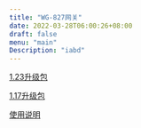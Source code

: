 ```yaml
---
title: "WG-827网关"
date: 2022-03-28T06:00:26+08:00
draft: false 
menu: "main"
Description: "iabd"
---
```


[1.23升级包](https://pan.baidu.com/s/1MOYBK54hSgfzoaIs1OVsjw?pwd=a59t)

[1.17升级包](https://pan.baidu.com/s/1xIqwaIfBoyp9fL3jMNm1kg?pwd=rqkh)

[使用说明](https://pan.baidu.com/s/1JRqnS8MROGbHq8nLjzjBrw?pwd=d9e5)
